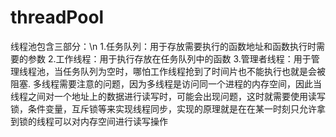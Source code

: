 # threadPool
线程池包含三部分：\n
1.任务队列：用于存放需要执行的函数地址和函数执行时需要的参数
2.工作线程：用于执行存放在任务队列中的函数
3.管理者线程：用于管理线程池，当任务队列为空时，哪怕工作线程抢到了时间片也不能执行也就是会被阻塞.
多线程需要注意的问题，因为多线程是访问同一个进程的内存空间，因此当线程之间对一个地址上的数据进行读写时，可能会出现问题，这时就需要使用读写锁，条件变量，互斥锁等来实现线程同步，实现的原理就是在在某一时刻只允许拿到锁的线程可以对内存空间进行读写操作
